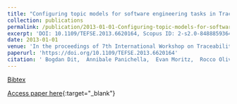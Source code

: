 ```yaml
---
title: "Configuring topic models for software engineering tasks in TraceLab"
collection: publications
permalink: /publication/2013-01-01-Configuring-topic-models-for-software-engineering-tasks-in-TraceLab
excerpt: 'DOI: 10.1109/TEFSE.2013.6620164, Scopus ID: 2-s2.0-84888593644, Cited by: 7'
date: 2013-01-01
venue: 'In the proceedings of 7th International Workshop on Traceability in Emerging Forms of Software Engineering, TEFSE 2013, 19 May, 2013, San Francisco, CA, USA'
paperurl: 'https://doi.org/10.1109/TEFSE.2013.6620164'
citation: ' Bogdan Dit,  Annibale Panichella,  Evan Moritz,  Rocco Oliveto,  Massimiliano Di,  Denys Poshyvanyk,  Andrea De, &quot;Configuring topic models for software engineering tasks in TraceLab.&quot; In the proceedings of 7th International Workshop on Traceability in Emerging Forms of Software Engineering, TEFSE 2013, 19 May, 2013, San Francisco, CA, USA, 2013.'
---
```

[Bibtex](https://dblp.org/rec/bib/conf/icse/DitPMOPPL13)

[Access paper here](https://doi.org/10.1109/TEFSE.2013.6620164){:target="_blank"}
